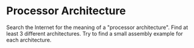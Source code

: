 # Processor Architecture

Search the Internet for the meaning of a "processor architecture". Find at least 3 different architectures. Try to find a small assembly example for each architecture.
